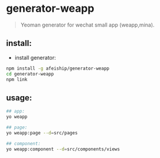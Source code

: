 # generator-weapp 
> Yeoman generator for wechat small app (weapp,mina).

## install:
+ install generator:
```bash
npm install -g afeiship/generator-weapp 
cd generator-weapp
npm link
```


## usage:
```bash
## app:
yo weapp

## page:
yo weapp:page --d=src/pages

## component:
yo weapp:component --d=src/components/views
```
